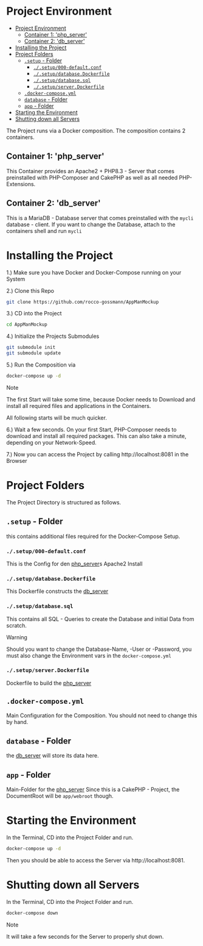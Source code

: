 # Project Environment

<!--toc:start-->
- [Project Environment](#project-environment)
  - [Container 1: 'php_server'](#container-1-php_server)
  - [Container 2: 'db_server'](#container-2-db_server)
- [Installing the Project](#installing-the-project)
- [Project Folders](#project---folders)
  - [`.setup` - Folder](#setup---folder)
    - [`./.setup/000-default.conf`](#setup000-defaultconf)
    - [`./.setup/database.Dockerfile`](#setupdatabasedockerfile)
    - [`./.setup/database.sql`](#setupdatabasesql)
    - [`./.setup/server.Dockerfile`](#setupserverdockerfile)
  - [`.docker-compose.yml`](#docker-composeyml)
  - [`database` - Folder](#database---folder)
  - [`app` - Folder](#app---folder)
- [Starting the Environment](#starting-the-environment)
- [Shutting down all Servers](#shutting-down-all-servers)
<!--toc:end-->


The Project runs via a Docker composition.
The composition contains 2 containers.

## Container 1: 'php_server'

This Container provides an Apache2 + PHP8.3 - Server that comes preinstalled 
with PHP-Composer and CakePHP as well as all needed PHP-Extensions.


## Container 2: 'db_server'

This is a MariaDB - Database server that comes preinstalled with the 
`mycli` database - client. If you want to change the Database, attach to the containers shell and run `mycli`

# Installing the Project

1.) Make sure you have Docker and Docker-Compose running on your System

2.) Clone this Repo
```bash
git clone https://github.com/rocco-gossmann/AppManMockup
```

3.) CD into the Project
```bash
cd AppManMockup
```

4.) Initialize the Projects Submodules
```bash
git submodule init
git submodule update
```

5.) Run the Composition via
```bash
docker-compose up -d
```
> [!note]  
> The first Start will take some time, because Docker needs to Download and
> install all required files and applications in the Containers.
>
> All following starts will be much quicker.

6.) Wait a few seconds.
On your first Start, PHP-Composer needs to download and install all required packages.
This can also take a minute, depending on your Network-Speed.

7.) Now you can access the Project by calling http://localhost:8081 in the Browser


# Project Folders

The Project Directory is structured as follows.

## `.setup` - Folder
this contains additional files required for the Docker-Compose Setup.

### `./.setup/000-default.conf` 
This is the Config for den [php_server](#container-1-php_server)s Apache2 Install

### `./.setup/database.Dockerfile`
This Dockerfile constructs the [db_server](#container-2-db_server)

### `./.setup/database.sql`
This contains all SQL - Queries to create the Database and initial Data from scratch.
> [!warning]  
> Should you want to change the Database-Name, -User or -Password,
> you must also change the Environment vars in the `docker-compose.yml` 

### `./.setup/server.Dockerfile`
Dockerfile to build the [php_server](#container-1-php_server)

## `.docker-compose.yml`
Main Configuration for the Composition. You should not need to change this by hand.

## `database` - Folder
the [db_server](#container-2-db_server) will store its data here.

## `app` - Folder
Main-Folder for the [php_server](#container-1-php_server)
Since this is a CakePHP - Project, the DocumentRoot will be `app/webroot` though.


# Starting the Environment
In the Terminal, CD into the Project Folder and run.
```bash
docker-compose up -d
```
Then you should be able to access the Server via http://localhost:8081.


# Shutting down all Servers
In the Terminal, CD into the Project Folder and run.
```bash
docker-compose down 
```
> [!Note]  
> It will take a few seconds for the Server to properly shut down.

